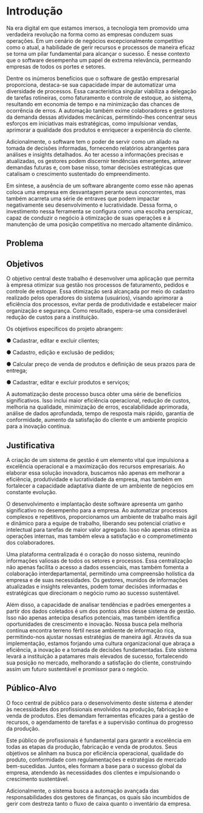 # Introdução

Na era digital em que estamos imersos, a tecnologia tem promovido uma verdadeira revolução na forma como as empresas conduzem suas operações. Em um cenário de negócios excepcionalmente competitivo como o atual, a habilidade de gerir recursos e processos de maneira eficaz se torna um pilar fundamental para alcançar o sucesso. É nesse contexto que o software desempenha um papel de extrema relevância, permeando empresas de todos os portes e setores.

Dentre os inúmeros benefícios que o software de gestão empresarial proporciona, destaca-se sua capacidade ímpar de automatizar uma diversidade de processos. Essa característica singular viabiliza a delegação de tarefas rotineiras, como faturamento e controle de estoque, ao sistema, resultando em economia de tempo e na minimização das chances de ocorrência de erros. A automação também exime colaboradores e gestores da demanda dessas atividades mecânicas, permitindo-lhes concentrar seus esforços em iniciativas mais estratégicas, como impulsionar vendas, aprimorar a qualidade dos produtos e enriquecer a experiência do cliente.

Adicionalmente, o software tem o poder de servir como um aliado na tomada de decisões informadas, fornecendo relatórios abrangentes para análises e insights detalhados. Ao ter acesso a informações precisas e atualizadas, os gestores podem discernir tendências emergentes, antever demandas futuras e, com base nisso, tomar decisões estratégicas que catalisam o crescimento sustentado do empreendimento.

Em síntese, a ausência de um software abrangente como esse não apenas coloca uma empresa em desvantagem perante seus concorrentes, mas também acarreta uma série de entraves que podem impactar negativamente seu desenvolvimento e lucratividade. Dessa forma, o investimento nessa ferramenta se configura como uma escolha perspicaz, capaz de conduzir o negócio à otimização de suas operações e à manutenção de uma posição competitiva no mercado altamente dinâmico.

## Problema

## Objetivos

O objetivo central deste trabalho é desenvolver uma aplicação que permita à empresa otimizar sua gestão nos processos de faturamento, pedidos e controle de estoque. Essa otimização será alcançada por meio do cadastro realizado pelos operadores do sistema (usuários), visando aprimorar a eficiência dos processos, evitar perda de produtividade e estabelecer maior organização e segurança. Como resultado, espera-se uma considerável redução de custos para a instituição.

Os objetivos específicos do projeto abrangem:

<p> ● Cadastrar, editar e excluir clientes;</p>
<p> ● Cadastro, edição e exclusão de pedidos;</p>
<p> ● Calcular preço de venda de produtos e definição de seus prazos para de entrega;</p>
<p> ● Cadastrar, editar e excluir produtos e serviços;</p>

A automatização deste processo busca obter uma série de benefícios significativos. Isso inclui maior eficiência operacional, redução de custos, melhoria na qualidade, minimização de erros, escalabilidade aprimorada, análise de dados aprofundada, tempo de resposta mais rápido, garantia de conformidade, aumento da satisfação do cliente e um ambiente propício para a inovação contínua.

## Justificativa

A criação de um sistema de gestão é um elemento vital que impulsiona a excelência operacional e a maximização dos recursos empresariais. Ao elaborar essa solução inovadora, buscamos não apenas em melhorar a eficiência, produtividade e lucratividade da empresa, mas também em fortalecer a capacidade adaptativa diante de um ambiente de negócios em constante evolução.

O desenvolvimento e implantação deste software apresenta um ganho significativo no desempenho para a empresa. Ao automatizar processos complexos e repetitivos, proporcionamos um ambiente de trabalho mais ágil e dinâmico para a equipe de trabalho, liberando seu potencial criativo e intelectual para tarefas de maior valor agregado. Isso não apenas otimiza as operações internas, mas também eleva a satisfação e o comprometimento dos colaboradores.

Uma plataforma centralizada é o coração do nosso sistema, reunindo informações valiosas de todos os setores e processos. Essa centralização não apenas facilita o acesso a dados essenciais, mas também fomenta a colaboração interdepartamental, permitindo uma compreensão holística da empresa e de suas necessidades. Os gestores, munidos de informações atualizadas e insights relevantes, podem tomar decisões informadas e estratégicas que direcionam o negócio rumo ao sucesso sustentável.

Além disso, a capacidade de analisar tendências e padrões emergentes a partir dos dados coletados é um dos pontos altos desse sistema de gestão. Isso não apenas antecipa desafios potenciais, mas também identifica oportunidades de crescimento e inovação. Nossa busca pela melhoria contínua encontra terreno fértil nesse ambiente de informação rica, permitindo-nos ajustar nossas estratégias de maneira ágil.
Através da sua implementação, estamos forjando uma cultura organizacional que abraça a eficiência, a inovação e a tomada de decisões fundamentadas. Este sistema levará a instituição a patamares mais elevados de sucesso, fortalecendo sua posição no mercado, melhorando a satisfação do cliente, construindo assim um futuro sustentável e promissor para o negócio.


## Público-Alvo

O foco central de público para o desenvolvimento deste sistema é atender às necessidades dos profissionais envolvidos na produção, fabricação e venda de produtos. Eles demandam ferramentas eficazes para a gestão de recursos, o agendamento de tarefas e a supervisão contínua do progresso da produção.

Este público de profissionais é fundamental para garantir a excelência em todas as etapas da produção, fabricação e venda de produtos. Seus objetivos se alinham na busca por eficiência operacional, qualidade do produto, conformidade com regulamentações e estratégias de mercado bem-sucedidas. Juntos, eles formam a base para o sucesso global da empresa, atendendo às necessidades dos clientes e impulsionando o crescimento sustentável.

Adicionalmente, o sistema busca a automação avançada das responsabilidades dos gestores de finanças, os quais são incumbidos de gerir com destreza tanto o fluxo de caixa quanto o inventário da empresa.
